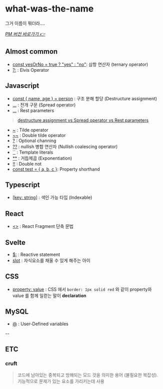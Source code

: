 # what-was-the-name

그거 이름이 뭐더라....  

_[PM 버전 바로가기 👉](./product.md)_

## Almost common
* [const yesOrNo = true ? "yes" : "no"](https://developer.mozilla.org/ko/docs/Web/JavaScript/Reference/Operators/Conditional_Operator): 삼항 연산자 (ternary operator)
* [?:](https://en.wikipedia.org/wiki/Elvis_operator) : Elvis Operator

## Javascript
* [const { name, age } = person](https://developer.mozilla.org/ko/docs/Web/JavaScript/Reference/Operators/Destructuring_assignment) : 구조 분해 할당 (Destructure assignment)
* [...](https://developer.mozilla.org/ko/docs/Web/JavaScript/Reference/Operators/Spread_syntax) : 전개 구문 (Spread operator)
* [...](https://developer.mozilla.org/ko/docs/Web/JavaScript/Reference/Functions/rest_parameters) : Rest parameters  
> [destructure assignment vs Spread operator vs Rest parameters](https://www.digitalocean.com/community/tutorials/understanding-destructuring-rest-parameters-and-spread-syntax-in-javascript)
* [~](https://den-shin.tistory.com/44?category=964367) : Tilde operator
* [~~](https://den-shin.tistory.com/44?category=964367) : Double tilde operator
* [?](https://developer.mozilla.org/ko/docs/Web/JavaScript/Reference/Operators/Optional_chaining) : Optional channing
* [??](https://ko.javascript.info/nullish-coalescing-operator) : nullish 병합 연산자 (Nullish coalescing operator)
* [``](https://developer.mozilla.org/ko/docs/Web/JavaScript/Reference/Template_literals) : Template literals
* [**](https://developer.mozilla.org/en-US/docs/Web/JavaScript/Reference/Operators/Exponentiation) : 거듭제곱 (Exponentiation)  
* [!!](https://developer.mozilla.org/en-US/docs/Web/JavaScript/Reference/Operators/Logical_NOT#double_not_!!) : Double not 
* [const test = { a, b, c }](https://attacomsian.com/blog/javascript-object-property-shorthand): Property shorthand  

## Typescript
* [[key: string]](https://den-shin.tistory.com/6?category=964286) : 색인 가능 타입 (Indexable)

## React
* [<>](https://ko.reactjs.org/docs/fragments.html) : React Fragment 단축 문법

## Svelte
* [$:](https://svelte.dev/tutorial/reactive-statements) : Reactive statement
* [slot](https://svelte.dev/tutorial/slots) : 자식요소를 채울 수 있게 해주는 아이

## CSS
* [property: value](https://developer.mozilla.org/en-US/docs/Web/CSS/Syntax) : CSS 에서 `border: 1px solid red` 와 같이 property와 value 를 함께 일컫는 말이 **declaration** 

## MySQL
* [@](https://dev.mysql.com/doc/refman/8.0/en/user-variables.html) : User-Defined variables

--

## ETC
### cruft
> 코드에 남아있는 중복되고 방해되는 모드 것을 의미한 용어 (불필요한 복잡성). 기능적으로 문제가 있는 요소를 가리키는데 사용


